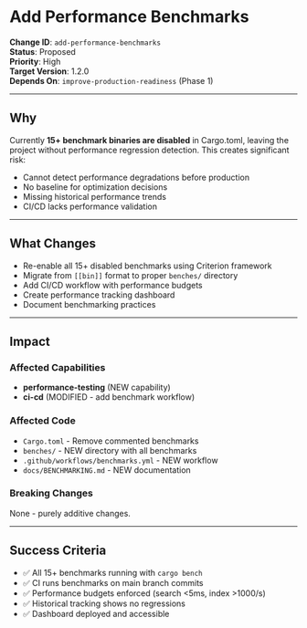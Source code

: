 # Add Performance Benchmarks

**Change ID**: `add-performance-benchmarks`  
**Status**: Proposed  
**Priority**: High  
**Target Version**: 1.2.0  
**Depends On**: `improve-production-readiness` (Phase 1)

---

## Why

Currently **15+ benchmark binaries are disabled** in Cargo.toml, leaving the project without performance regression detection. This creates significant risk:
- Cannot detect performance degradations before production
- No baseline for optimization decisions
- Missing historical performance trends
- CI/CD lacks performance validation

---

## What Changes

- Re-enable all 15+ disabled benchmarks using Criterion framework
- Migrate from `[[bin]]` format to proper `benches/` directory
- Add CI/CD workflow with performance budgets
- Create performance tracking dashboard
- Document benchmarking practices

---

## Impact

### Affected Capabilities
- **performance-testing** (NEW capability)
- **ci-cd** (MODIFIED - add benchmark workflow)

### Affected Code
- `Cargo.toml` - Remove commented benchmarks
- `benches/` - NEW directory with all benchmarks
- `.github/workflows/benchmarks.yml` - NEW workflow
- `docs/BENCHMARKING.md` - NEW documentation

### Breaking Changes
None - purely additive changes.

---

## Success Criteria

- ✅ All 15+ benchmarks running with `cargo bench`
- ✅ CI runs benchmarks on main branch commits
- ✅ Performance budgets enforced (search <5ms, index >1000/s)
- ✅ Historical tracking shows no regressions
- ✅ Dashboard deployed and accessible

